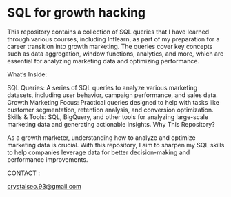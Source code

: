 # SQL for growth hacking

This repository contains a collection of SQL queries that I have learned through various courses, including Inflearn, as part of my preparation for a career transition into growth marketing. The queries cover key concepts such as data aggregation, window functions, analytics, and more, which are essential for analyzing marketing data and optimizing performance.

What’s Inside:

SQL Queries: A series of SQL queries to analyze various marketing datasets, including user behavior, campaign performance, and sales data. Growth Marketing Focus: Practical queries designed to help with tasks like customer segmentation, retention analysis, and conversion optimization. Skills & Tools: SQL, BigQuery, and other tools for analyzing large-scale marketing data and generating actionable insights. Why This Repository?

As a growth marketer, understanding how to analyze and optimize marketing data is crucial. With this repository, I aim to sharpen my SQL skills to help companies leverage data for better decision-making and performance improvements.

CONTACT :

crystalseo.93@gmail.com
